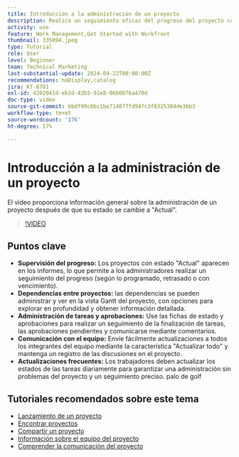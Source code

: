 ```yaml
---
title: Introducción a la administración de un proyecto
description: Realice un seguimiento eficaz del progreso del proyecto con los informes, administre las dependencias a través de las vistas de Gantt, supervise las tareas y las aprobaciones, mejore la comunicación del equipo y garantice flujos de trabajo fluidos con actualizaciones frecuentes.
activity: use
feature: Work Management,Get Started with Workfront
thumbnail: 335094.jpeg
type: Tutorial
role: User
level: Beginner
team: Technical Marketing
last-substantial-update: 2024-04-22T00:00:00Z
recommendations: noDisplay,catalog
jira: KT-8781
exl-id: 4202941d-eb2d-43b5-91e8-06b0076a470d
doc-type: video
source-git-commit: bbdf99c6bc1be714077fd94fc3f8325394de36b3
workflow-type: tm+mt
source-wordcount: '176'
ht-degree: 17%

---
```


# Introducción a la administración de un proyecto

El vídeo proporciona información general sobre la administración de un proyecto después de que su estado se cambie a &quot;Actual&quot;.

>[!VIDEO](https://video.tv.adobe.com/v/3445170/?quality=12&learn=on&enablevpops=1&captions=spa)

## Puntos clave

* **Supervisión del progreso:** Los proyectos con estado &quot;Actual&quot; aparecen en los informes, lo que permite a los administradores realizar un seguimiento del progreso (según lo programado, retrasado o con vencimiento).
* **Dependencias entre proyectos:** las dependencias se pueden administrar y ver en la vista Gantt del proyecto, con opciones para explorar en profundidad y obtener información detallada.
* **Administración de tareas y aprobaciones:** Use las fichas de estado y aprobaciones para realizar un seguimiento de la finalización de tareas, las aprobaciones pendientes y comunicarse mediante comentarios.
* **Comunicación con el equipo:** Envíe fácilmente actualizaciones a todos los integrantes del equipo mediante la característica &quot;Actualizar todo&quot; y mantenga un registro de las discusiones en el proyecto.
* **Actualizaciones frecuentes:** Los trabajadores deben actualizar los estados de las tareas diariamente para garantizar una administración sin problemas del proyecto y un seguimiento preciso. palo de golf


## Tutoriales recomendados sobre este tema

* [Lanzamiento de un proyecto](/help/manage-work/projects/take-a-project-live.md)
* [Encontrar proyectos](/help/manage-work/projects/find-projects.md)
* [Compartir un proyecto](/help/manage-work/projects/share-a-project.md)
* [Información sobre el equipo del proyecto](/help/manage-work/projects/understand-the-project-team.md)
* [Comprender la comunicación del proyecto](/help/manage-work/projects/understand-project-communication.md)
